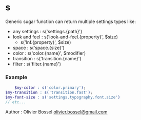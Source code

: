 # s

Generic sugar function can return multiple settings types like:
- any settings : s('settings.{path}')
- look and feel : s('look-and-feel.{property}', $size)
 	- s('lnf.{property}', $size)
- space : s('space.{size}')
- color : s('color.{name}', $modifier)
- transition : s('transition.{name}')
- filter : s('filter.{name}')


### Example
```scss
	$my-color : s('color.primary');
$my-transition : s('transition.fast');
$my-font-size : s('settings.typography.font.size')
// etc...
```
Author : Olivier Bossel <olivier.bossel@gmail.com>